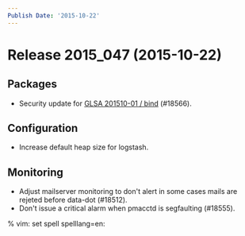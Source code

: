 ```yaml
---
Publish Date: '2015-10-22'
---
```


# Release 2015_047 (2015-10-22)

## Packages

- Security update for [GLSA 201510-01 / bind](https://security.gentoo.org/glsa/201510-01) (#18566).

## Configuration

- Increase default heap size for logstash.

## Monitoring

- Adjust mailserver monitoring to don't alert in some cases mails are rejeted before data-dot (#18512).
- Don't issue a critical alarm when pmacctd is segfaulting (#18555).

% vim: set spell spelllang=en:
